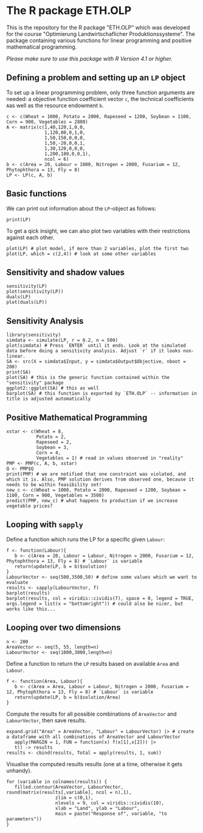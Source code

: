 # The R package ETH.OLP

This is the repository for the R package "ETH.OLP" which was developed for the course "Optimierung Landwirtschaflicher Produktionssysteme".
The package containing various functions for linear programming and positive mathematical programming.

*Please make sure to use this package with R Version 4.1 or higher.*

## Defining a problem and setting up an `LP` object

To set up a linear programming problem, only three function arguments are needed: a objective function coefficient vector `c`, the technical coefficients `A`as well as the resource endowment `b`.

```{r}
c <- c(Wheat = 1000, Potato = 2000, Rapeseed = 1200, Soybean = 1100, Corn = 900, Vegetables = 2800)
A <- matrix(c(1,40,120,1,0,0,
              1,120,80,0,1,0,
              1,50,150,0,0,0,
              1,50,-20,0,0,1,
              1,30,120,0,0,0,
              1,200,180,0,0,1),
              ncol = 6)
b <- c(Area = 20, Labour = 1800, Nitrogen = 2000, Fusarium = 12, Phytophthora = 13, Fly = 8)
LP <- LP(c, A, b)
```

## Basic functions

We can print out information about the `LP`-object as follows:
```{r}
print(LP)
```

To get a qick insight, we can also plot two variables with their restrictions against each other.
```{r}
plot(LP) # plot model, if more than 2 variables, plot the first two
plot(LP, which = c(2,4)) # look at some other variables
```


## Sensitivity and shadow values

```{r}
sensitivity(LP)
plot(sensitivity(LP))
duals(LP)
plot(duals(LP))
```

## Sensitivity Analysis

```{r}
library(sensitivity)
simdata <- simulate(LP, r = 0.2, n = 500)
plot(simdata) # Press `ENTER` until it ends. Look at the simulated data before doing a sensitivity analysis. Adjust `r` if it looks non-linear.
SA <- src(X = simdata$Input, y = simdata$Output$Objective, nboot = 200)
print(SA)
plot(SA) # this is the generic function contained within the "sensitivity" package
ggplot2::ggplot(SA) # this as well
barplot(SA) # this function is exported by `ETH.OLP` -- information in title is adjusted automatically
```

## Positive Mathematical Programming

```{r}
xstar <- c(Wheat = 8,
           Potato = 2,
           Rapeseed = 2,
           Soybean = 3,
           Corn = 4,
           Vegetables = 1) # read in values observed in "reality"
PMP <- PMP(c, A, b, xstar)
Q <- PMP$Q
print(PMP) # we are notified that one constraint was violated, and which it is. Also, PMP solution derives from observed one, because it needs to be within feasibility set!
new_c <- c(Wheat = 1000, Potato = 2000, Rapeseed = 1200, Soybean = 1100, Corn = 900, Vegetables = 3500)
predict(PMP, new_c) # what happens to production if we increase vegetable prices?
```

## Looping with `sapply`

Define a function which runs the LP for a specific given `Labour`:
```{r}
f <- function(Labour){
   b <- c(Area = 20, Labour = Labour, Nitrogen = 2000, Fusarium = 12, Phytophthora = 13, Fly = 8) # `Labour` is variable
   return(update(LP, b = b)$solution)
}
LabourVector <- seq(500,3500,50) # define some values which we want to evaluate
results <- sapply(LabourVector, f)
barplot(results)
barplot(results, col = viridis::cividis(7), space = 0, legend = TRUE, args.legend = list(x = "bottomright")) # could also be nicer, but works like this...
```

## Looping over two dimensions

```{r}
n <- 200
AreaVector <- seq(5, 55, length=n)
LabourVector <- seq(1000,3000,length=n)
```
Define a function to return the `LP` results based on available `Area` and `Labour`.
```{r}
f <- function(Area, Labour){
   b <- c(Area = Area, Labour = Labour, Nitrogen = 2000, Fusarium = 12, Phytophthora = 13, Fly = 8) # `Labour` is variable
   return(update(LP, b = b)$solution/Area)
}
```
Compute the results for all possible combinations of `AreaVector` and `LabourVector`, then save results.
```{r}
expand.grid("Area" = AreaVector, "Labour" = LabourVector) |> # create a dataframe with all combinations of AreaVector and LabourVector
   apply(MARGIN = 1, FUN = function(x) f(x[1],x[2])) |>
   t() -> results
results <- cbind(results, Total = apply(results, 1, sum))
```
Visualise the computed results results (one at a time, otherwise it gets unhandy).
```{r}
for (variable in colnames(results)) {
   filled.contour(AreaVector, LabourVector, round(matrix(results[,variable], ncol = n),1),
                  zlim = c(0,1),
                  nlevels = 9, col = viridis::cividis(10),
                  xlab = "Land", ylab = "Labour",
                  main = paste("Response of", variable, "to parameters"))
}
```




